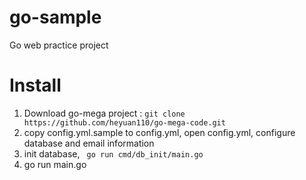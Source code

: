 # go-sample

Go web practice project

# Install

1. Download go-mega project : `git clone  https://github.com/heyuan110/go-mega-code.git`
2. copy config.yml.sample to config.yml, open config.yml, configure database and email information
3. init database, ` go run cmd/db_init/main.go`
4. go run main.go
 